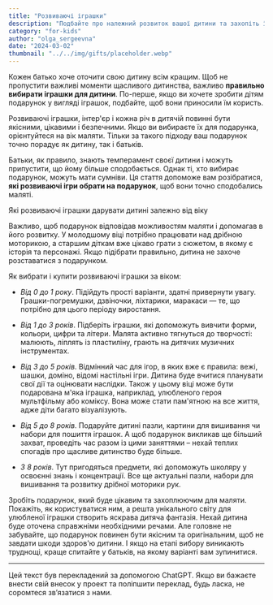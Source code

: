 ```yaml
---
title: "Розвиваючі іграшки"
description: "Подбайте про належний розвиток вашої дитини та захопіть її цікавими грою!"
category: "for-kids"
author: "olga_sergeevna"
date: "2024-03-02"
thumbnail: "../../img/gifts/placeholder.webp"
---
```


Кожен батько хоче оточити свою дитину всім кращим. Щоб не пропустити важливі моменти щасливого дитинства, важливо **правильно вибирати іграшки для дитини**. По-перше, якщо ви хочете зробити дітям подарунок у вигляді іграшок, подбайте, щоб вони приносили їм користь.

Розвиваючі іграшки, інтер'єр і кожна річ в дитячій повинні бути якісними, цікавими і безпечними. Якщо ви вибираєте їх для подарунка, орієнтуйтеся на вік маляти. Тільки за такого підходу ваш подарунок точно порадує як дитину, так і батьків.

Батьки, як правило, знають темперамент своєї дитини і можуть припустити, що йому більше сподобається. Однак ті, хто вибирає подарунок, можуть мати сумніви. Ця стаття допоможе вам розібратися, **які розвиваючі ігри обрати на подарунок**, щоб вони точно сподобались маляті.

Які розвиваючі іграшки дарувати дитині залежно від віку

Важливо, щоб подарунок відповідав можливостям маляти і допомагав в його розвитку. У молодшому віці потрібно працювати над дрібною моторикою, а старшим діткам вже цікаво грати з сюжетом, в якому є історія та персонажі. Якщо підібрати правильно, дитина не захоче розставатися з подарунком.

Як вибрати і купити розвиваючі іграшки за віком:

 - *Від 0 до 1 року*. Підійдуть прості варіанти, здатні привернути увагу. Грашки-погремушки, дзвіночки, ліхтарики, маракаси — те, що потрібно для цього періоду виростання.

 - *Від 1 до 3 років*. Підберіть іграшки, які допоможуть вивчити форми, кольори, цифри та літери. Малята активно тягнуться до творчості: малюють, ліплять із пластиліну, грають на дитячих музичних інструментах.

 - *Від 3 до 5 років*. Відмінний час для ігор, в яких вже є правила: вежі, шашки, доміно, відомі настільні ігри. Дитина буде вчитися планувати свої дії та оцінювати наслідки. Також у цьому віці може бути подарована м'яка іграшка, наприклад, улюбленого героя мультфільму або коміксу. Вона може стати пам'ятною на все життя, адже діти багато візуалізують.

 - *Від 5 до 8 років*. Подаруйте дитині пазли, картини для вишивання чи набори для пошиття іграшок. А щоб подарунок викликав ще більший захват, проведіть час разом із цими заняттями – нехай теплих спогадів про щасливе дитинство буде більше.

 - *З 8 років*. Тут пригодяться предмети, які допоможуть школяру у освоєнні знань і концентрації. Все ще актуальні пазли, набори для вишивання та розвитку дрібної моторики рук.

Зробіть подарунок, який буде цікавим та захоплюючим для маляти. Покажіть, як користуватися ним, а решта унікального світу для улюбленої іграшки створить яскрава дитяча фантазія. Нехай дитина буде оточена справжніми необхідними речами. Але головне не забувайте, що подарунок повинен бути якісним та оригінальним, щоб не завдати шкоди здоров'ю дитини. І якщо на етапі вибору виникають труднощі, краще спитайте у батьків, на якому варіанті вам зупинитися.

---

Цей текст був перекладений за допомогою ChatGPT. Якщо ви бажаєте внести свій внесок у проект та поліпшити переклад, будь ласка, не соромтеся зв’язатися з нами.

